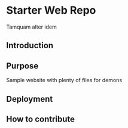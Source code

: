 # Starter Web Repo

Tamquam alter idem

## Introduction

## Purpose

Sample website with plenty of files for demons

## Deployment

## How to contribute